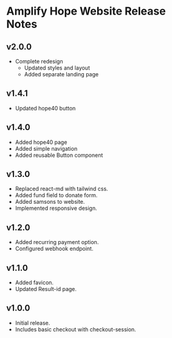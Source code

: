 # Amplify Hope Website Release Notes

## v2.0.0

- Complete redesign
  - Updated styles and layout
  - Added separate landing page

## v1.4.1

- Updated hope40 button

## v1.4.0

- Added hope40 page
- Added simple navigation
- Added reusable Button component

## v1.3.0

- Replaced react-md with tailwind css.
- Added fund field to donate form.
- Added samsons to website.
- Implemented responsive design.

## v1.2.0

- Added recurring payment option.
- Configured webhook endpoint.

## v1.1.0

- Added favicon.
- Updated Result-id page.

## v1.0.0

- Initial release.
- Includes basic checkout with checkout-session.
